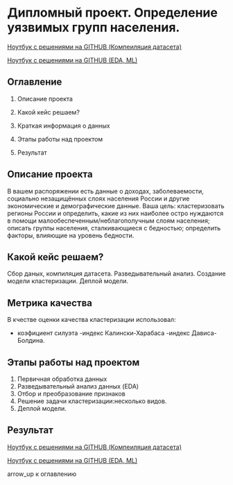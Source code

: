 # Дипломный проект. Определение уязвимых групп населения.


[Ноутбук с решениями на GITHUB (Компеиляция датасета)]()

[Ноутбук с решениями на GITHUB (EDA, ML)]()
## Оглавление

1. Описание проекта

2. Какой кейс решаем?

3. Краткая информация о данных

4. Этапы работы над проектом

5. Результат

## Описание проекта

В вашем распоряжении есть данные о доходах, заболеваемости, социально
незащищённых слоях населения России и другие экономические и
демографические данные.
Ваша цель:
кластеризовать регионы России и определить, какие из них наиболее остро нуждаются в помощи малообеспеченным/неблагополучным слоям населения;
описать группы населения, сталкивающиеся с бедностью;
определить факторы, влияющие на уровень бедности.


## Какой кейс решаем?

Сбор даных, компиляция датасета.
Разведывательный анализ.
Создание модели кластеризации.
Деплой модели.



## Метрика качества 

В кчестве оценки качества кластеризации использовал:
- коэфициент силуэта
-индекс Калински-Харабаса
-индекс Дависа-Болдина.




## Этапы работы над проектом

1. Первичная обработка данных
2. Разведывательный анализ данных (EDA)
3. Отбор и преобразование признаков
4. Решение задачи кластеризации:несколько видов.
5. Деплой модели.


## Результат



[Ноутбук с решениями на GITHUB (Компеиляция датасета)]()

[Ноутбук с решениями на GITHUB (EDA, ML)]()

arrow_up к оглавлению
